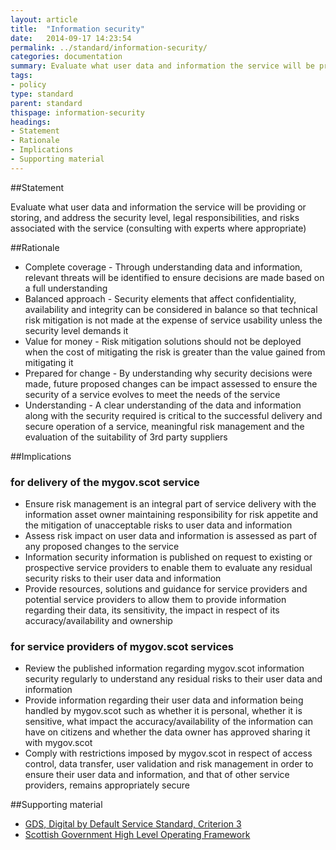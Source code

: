 ```yaml
---
layout: article
title:  "Information security"
date:   2014-09-17 14:23:54
permalink: ../standard/information-security/ 
categories: documentation
summary: Evaluate what user data and information the service will be providing or storing, and address the security level, legal responsibilities, and risks associated with the service (consulting with experts where appropriate)
tags: 
- policy
type: standard
parent: standard
thispage: information-security
headings:
- Statement
- Rationale
- Implications
- Supporting material
---
```


##Statement

Evaluate what user data and information the service will be providing or storing, and address the security level, legal responsibilities, and risks associated with the service (consulting with experts where appropriate)

##Rationale

* Complete coverage - Through understanding data and information, relevant threats will be identified to ensure decisions are made based on a full understanding
* Balanced approach - Security elements that affect confidentiality, availability and integrity can be considered in balance so that technical risk mitigation is not made at the expense of service usability unless the security level demands it
* Value for money - Risk mitigation solutions should not be deployed when the cost of mitigating the risk is greater than the value gained from mitigating it
* Prepared for change - By understanding why security decisions were made, future proposed changes can be impact assessed to ensure the security of a service evolves to meet the needs of the service
* Understanding - A clear understanding of the data and information along with the security required is critical to the successful delivery and secure operation of a service, meaningful risk management and the evaluation of the suitability of 3rd party suppliers

##Implications

### for delivery of the mygov.scot service

* Ensure risk management is an integral part of service delivery with the information asset owner maintaining responsibility for risk appetite and the mitigation of unacceptable risks to user data and information
* Assess risk impact on user data and information is assessed as part of any proposed changes to the service
* Information security information is published on request to existing or prospective service providers to enable them to evaluate any residual security risks to their user data and information
* Provide resources, solutions and guidance for service providers and potential service providers to allow them to provide information regarding their data, its sensitivity, the impact in respect of its accuracy/availability and ownership

### for service providers of mygov.scot services

* Review the published information regarding mygov.scot information security regularly to understand any residual risks to their user data and information
* Provide information regarding their user data and information being handled by mygov.scot such as whether it is personal, whether it is sensitive, what impact the accuracy/availability of the information can have on citizens and whether the data owner has approved sharing it with mygov.scot
* Comply with restrictions imposed by mygov.scot in respect of access control, data transfer, user validation and risk management in order to ensure their user data and information, and that of other service providers, remains appropriately secure

##Supporting material

- [GDS, Digital by Default Service Standard, Criterion 3](https://www.gov.uk/service-manual/digital-by-default#criterion-3)
- [Scottish Government High Level Operating Framework](http://www.gov.scot/Topics/Economy/digital/digitalservices/HLOF)
